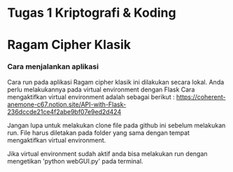 # Tugas 1 Kriptografi & Koding

# Ragam Cipher Klasik

### Cara menjalankan aplikasi
Cara run pada aplikasi Ragam cipher klasik ini dilakukan secara lokal.
Anda perlu melakukannya pada virtual environment dengan Flask
Cara mengaktifkan virtual environment adalah sebagai berikut :
https://coherent-anemone-c67.notion.site/API-with-Flask-236dccde21ce4f2abe9bf07e9ed2d424

Jangan lupa untuk melakukan clone file pada github ini sebelum melakukan run.
File harus diletakan pada folder yang sama dengan tempat mengaktifkan virtual environment.

Jika virtual environment sudah aktif anda bisa melakukan run dengan mengetikan 'python webGUI.py' pada terminal.

